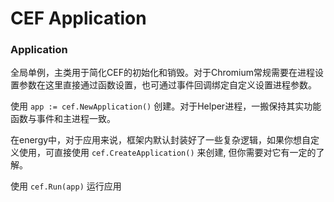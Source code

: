 # CEF Application

### Application
全局单例，主类用于简化CEF的初始化和销毁。对于Chromium常规需要在进程设置参数在这里直接通过函数设置，也可通过事件回调绑定自定义设置进程参数。

使用 `app := cef.NewApplication()` 创建。对于Helper进程，一搬保持其实功能函数与事件和主进程一致。

在energy中，对于应用来说，框架内默认封装好了一些复杂逻辑，如果你想自定义使用，可直接使用 `cef.CreateApplication()` 来创建,
但你需要对它有一定的了解。

使用 `cef.Run(app)` 运行应用

